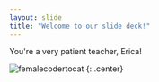 ```yaml
---
layout: slide
title: "Welcome to our slide deck!"
---
```


You're a very patient teacher, Erica!

![femalecodertocat](https://octodex.github.com/images/femalecodertocat.png)
{: .center}
